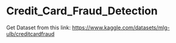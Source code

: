 # Credit_Card_Fraud_Detection
Get Dataset from this link: https://www.kaggle.com/datasets/mlg-ulb/creditcardfraud
